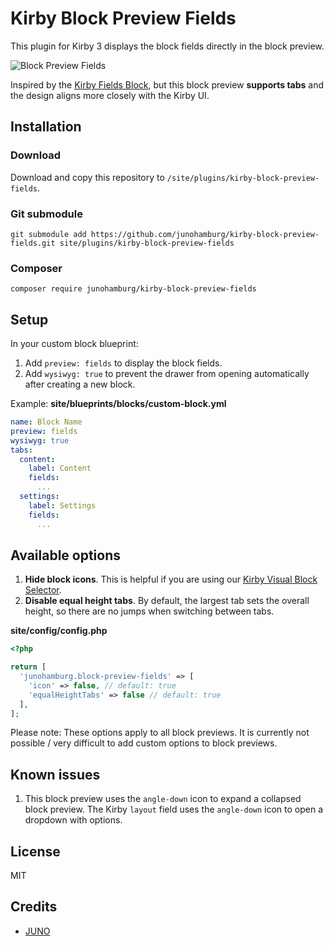 # Kirby Block Preview Fields

This plugin for Kirby 3 displays the block fields directly in the block preview.

![Block Preview Fields](https://github.com/junohamburg/kirby-block-preview-fields/assets/77532479/39e559e4-f342-4110-b915-fcaf5fa5e095)

Inspired by the [Kirby Fields Block](https://github.com/jongacnik/kirby-fields-block), but this block preview **supports tabs** and the design aligns more closely with the Kirby UI.

## Installation

### Download

Download and copy this repository to `/site/plugins/kirby-block-preview-fields`.

### Git submodule

```
git submodule add https://github.com/junohamburg/kirby-block-preview-fields.git site/plugins/kirby-block-preview-fields
```

### Composer

```
composer require junohamburg/kirby-block-preview-fields
```

## Setup

In your custom block blueprint:

1. Add `preview: fields` to display the block fields.
2. Add `wysiwyg: true` to prevent the drawer from opening automatically after creating a new block.

Example: **site/blueprints/blocks/custom-block.yml**

```yml
name: Block Name
preview: fields
wysiwyg: true
tabs:
  content:
    label: Content
    fields:
      ...
  settings:
    label: Settings
    fields:
      ...
```

## Available options

1. **Hide block icons**. This is helpful if you are using our [Kirby Visual Block Selector](https://github.com/junohamburg/kirby-visual-block-selector).
2. **Disable equal height tabs**. By default, the largest tab sets the overall height, so there are no jumps when switching between tabs.

**site/config/config.php**

```php
<?php

return [
  'junohamburg.block-preview-fields' => [
    'icon' => false, // default: true
    'equalHeightTabs' => false // default: true
  ],
];
```

Please note: These options apply to all block previews. It is currently not possible / very difficult to add custom options to block previews.

## Known issues

1. This block preview uses the `angle-down` icon to expand a collapsed block preview. The Kirby `layout` field uses the `angle-down` icon to open a dropdown with options.

## License

MIT

## Credits

- [JUNO](https://juno-hamburg.com)
